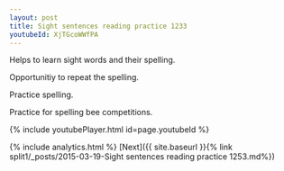 ```yaml
---
layout: post
title: Sight sentences reading practice 1233
youtubeId: XjTGcoWWfPA
---
```

 
 
Helps to learn sight words and their spelling.

Opportunitiy to repeat the spelling. 

Practice spelling. 
 
Practice for spelling bee competitions. 
 
{% include youtubePlayer.html id=page.youtubeId %}
 
 
{% include analytics.html %} 
[Next]({{ site.baseurl }}{% link  split1/_posts/2015-03-19-Sight sentences reading practice 1253.md%})
 
